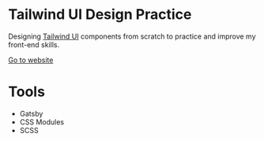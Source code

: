 # Tailwind UI Design Practice

Designing [Tailwind UI](https://tailwindui.com) components from scratch to practice and improve my front-end skills.

[Go to website](https://tailwindui-design-practice.vercel.app/)

# Tools

- Gatsby
- CSS Modules
- SCSS
